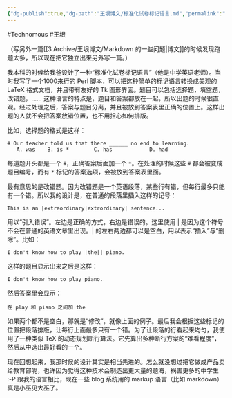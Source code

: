 ```yaml
---
{"dg-publish":true,"dg-path":"王垠博文/标准化试卷标记语言.md","permalink":"/王垠博文/标准化试卷标记语言/","created":"2023-12-12T15:24:27.437+08:00","updated":"2023-12-12T15:27:11.578+08:00"}
---
```


#Technomous #王垠 

（写另外一篇[[3.Archive/王垠博文/Markdown 的一些问题\|博文]]的时候发现跑题太多，所以现在把它独立出来另外写一篇。）

我本科的时候给我爸设计了一种“标准化试卷标记语言”（他是中学英语老师）。当时我写了一个1000来行的 Perl 脚本，可以把这种简单的标记语言转换成美观的 LaTeX 格式文档，并且带有友好的 Tk 图形界面。题目可以包括选择题，填空题，改错题，…… 这种语言的特点是，题目和答案都放在一起，所以出题的时候很直观。经过处理之后，答案与题目分离，并且被放到答案表里正确的位置上。这样出题的人就不会把答案放错位置，也不用担心如何排版。

比如，选择题的格式是这样：

```
# Our teacher told us that there ______ no end to learning.
   A. was    B. is *        C. has            D. had
```

每道题开头都是一个 `#`，正确答案后面加一个 `*`。在处理的时候这些 `#` 都会被变成题目编号，而有 `*` 标记的答案选项，会被放到答案表里面。

最有意思的是改错题。因为改错题是一个英语段落，某些行有错，但每行最多只能有一个错。所以我的设计是，在普通的段落里插入这样的记号：

```
This is an |extraordinary|extrordinary| sentence...
```

用以“引入错误”。左边是正确的方式，右边是错误的。这里使用 | 是因为这个符号不会在普通的英语文章里出现。| 的左右两边都可以是空白，用以表示“插入”与“删除”。比如：

```
I don't know how to play |the|| piano.
```

这样的题目显示出来之后是这样：

```
I don't know how to play piano.
```

然后答案里会显示：

```
在 play 和 piano 之间加 the
```

如果两个都不是空白，那就是“修改”，就像上面的例子。最后我会根据这些标记的位置把段落排版，让每行上面最多只有一个错。为了让段落的行看起来均匀，我使用了一种类似 TeX 的动态规划断行算法。它先算出多种断行方案的“难看程度”，然后从中选出最好看的一个。

现在回想起来，我那时候的设计其实是相当先进的。怎么就没想过把它做成产品卖给教育部呢，也许因为觉得这种技术会制造出更大量的题海，祸害更多的中学生 :-P 跟我的语言相比，现在一些 blog 系统用的 markup 语言（比如 markdown）真是小巫见大巫了。